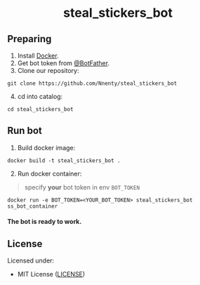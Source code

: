 <h1 align="center">steal_stickers_bot</h1>

<h2>Preparing</h2>

1. Install [Docker](https://docs.docker.com/get-docker/).
2. Get bot token from [@BotFather](https://t.me/BotFather).
3. Clone our repository:
```
git clone https://github.com/Nnenty/steal_stickers_bot
```
4. cd into catalog:
```
cd steal_stickers_bot
```

<h2>Run bot</h2>

1. Build docker image:
```
docker build -t steal_stickers_bot .
```
2. Run docker container:
> specify <b>your</b> bot token in env `BOT_TOKEN`
```
docker run -e BOT_TOKEN=<YOUR_BOT_TOKEN> steal_stickers_bot ss_bot_container
```

<h4>
<strong>The bot is ready to work.</strong>
</h4>

<h2>License</h2>

Licensed under:
- MIT License ([LICENSE](./LICENSE))